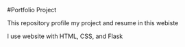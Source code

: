 #Portfolio Project

This repository profile my project and resume in this webiste

I use website with HTML, CSS, and Flask 
